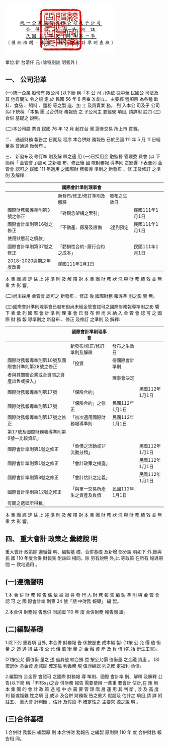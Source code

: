 

![0_image_0.png](0_image_0.png)

單位:新 台幣仟 元 (除特別註 明者外 )

## 一、 公司沿革

(一)統一企業 股份有 限公司 (以下簡 稱「本 公 司 」)係依 據中華 民國公 司法及 其 他有關法 令之規 定,於 民國 56 年 8 月奉 准創立。 主要經 營項目 為各種 飲 料、食品 、飼料 、麵粉 等之製 造、加 工 及買賣業 務。 列 入本公 司及子 公司
(以下統稱 「本集 團 」)合併財 務報告 之 子公司主 要經營 項目, 請詳附 註四 (三)合併 基礎之 說明。

(二)本公司股 票自 民國 76 年 12 月 起在台 灣 證券交易 所上市 買賣。

二、 通過財務 報告之 日期及 程序 本合併財 務報告 已於民國 111 年 5 月 11 日經董事 會通過 後發布 。

三、 新發布及 修訂準 則及解 釋之適 用
(一)已採用金 融監督 管理委 員會 (以 下簡稱「 金管會 」)認可 之新發 布、修正後 國 際財務報 導準則 之影響 下表彙列 金管會 認可之 民國 111 年適用 之國際財 務報導 準則之 新發布 、修 正及修訂 之準則 及解釋 :

|                             | 國際會計準則理事會             |              |                 |
|-----------------------------|--------------------------------|--------------|-----------------|
|                             | 新發布/修正/修訂準則及解釋     | 發布之生效日 |                 |
| 國際財務報導準則第3號之修正 | 「對觀念架構之索引」           |              | 民國111年1月1日 |
| 國際會計準則第16號之修正    | 「不動產、廠房及設備           | :達到預定   | 民國111年1月1日 |
| 使用狀態前之價款」          |                                |              |                 |
| 國際會計準則第37號之修正    | 「虧損性合約-履行合約之成本」 |              | 民國111年1月1日 |
| 2018-2020週期之年度改善     | 民國111年1月1日                |              |                 |

本 集 團 經 評 估 上 述 準 則 及 解 釋 對 本 集 團 財 務 狀 況 與 財 務 績 效 並 無 重 大 影 響。

(二)尚未採用 金管會 認可之 新發布 、修正 後 國際財務 報導準 則之影 響 無。

(三)國際會計準則理事會已發布但尚未經金管會認可之國際財務報導準則之影 響 下 表 彙 列 國 際 會 計 準 則 理 事 會 已 發 布 但 尚 未 納 入 金 管 會 認 可 之 國 際 財 務 報 導準則之 新發布 、修正 及修訂 之準則 及 解釋:

|                                                  | 國際會計準則理事會             |                 |                 |
|--------------------------------------------------|--------------------------------|-----------------|-----------------|
|                                                  | 新發布/修正/修訂準則及解釋     | 發布之生效日    |                 |
| 國際財務報導準則第10號及國際會計準則第28號之修正 | 「投資                         | 待國際會計準則  |                 |
| 者與其關聯企業或合資間之資產出售或投入」         |                                | 理事會決定      |                 |
| 國際財務報導準則第17號                           | 「保險合約」                   |                 | 民國112年1月1日 |
| 國際財務報導準則第17號                           | 「保險合約」之修正             | 民國112年1月1日 |                 |
| 國際財務報導準則第17號之修正                     | 「初次適用國際財務報導準則     | 民國112年1月1日 |                 |
| 第17號及國際財務報導準則第9號—比較資訊」         |                                |                 |                 |
| 國際會計準則第1號之修正                          | 「負債之流動或非流動分類」     |                 | 民國112年1月1日 |
| 國際會計準則第1號之修正                          | 「會計政策之揭露」             |                 | 民國112年1月1日 |
| 國際會計準則第8號之修正                          | 「會計估計之定義」             |                 | 民國112年1月1日 |
| 國際會計準則第12號之修正                         | 「與單一交易所產生之資產及負債 | 民國112年1月1日 |                 |
| 有關之遞延所得稅」                               |                                |                 |                 |

本 集 團 經 評 估 上 述 準 則 及 解 釋 對 本 集 團 財 務 狀 況 與 財 務 績 效 並 無 重 大 影 響。

## 四、 重大會計 政策之 彙總說 明

重大會計 政策除 遵循聲 明、編製基 礎、合併基礎 及新增 部分說 明如下 外,餘與 民 國 110 年度合併 財報表 附註四 相同。除 另有說明 外,此 等政策 在所有 報導期 間 一 致地適用 。

## (一)遵循聲明

1.本 合 併 財 務 報 告 係 依 據 證 券 發 行 人 財 務 報 告 編 製 準 則 與 金 管 會 認 可 之 國 際會計準 則第 34 號「期 中財務 報導」 編 製。

2.本合併 財務報 告應併 同民國 110 年 度 合併財務 報告閱 讀。

## (二)編製基礎

1.除下列 重要項 目外, 本合併 財務報 告 係按歷史 成本編 製:
(1)按 公 允 價 值 衡 量 之 透 過 損 益 按 公 允 價 值 衡 量 之 金 融 資 產 及 負 債 (包 括 衍生工具)。

(2)按公允 價值衡 量之 透 過其他 綜合損 益 按公允價 值衡量 之金融 資產 。 (3)按退休 基金資 產減除 確定福 利義務 現 值淨額認 列之確 定福利 負債。

2.編製符 合金管 會認可 之國際 財務報 導 準則、國際 會計準 則、解釋 及解釋 公 告(以下簡 稱「IFRSs」)之合 併財務 報告 需要使用 一些重 要會計 估計,在 應 用 本 集 團 的 會 計 政 策 過 程 中 亦 需 要 管 理 階 層 運 用 其 判 斷 , 涉 及 高 度 判 斷或複雜 性之項 目,或涉 及合併 財務報 告之重大 假設及 估計之 項目,請 詳 附註五、 重大會 計判斷 、估計 及假設 不 確定性之 主要來 源之說 明 。

## (三)合併基礎

1.合併財 務報告 編製原 則 本合併財 務報告 之編製 原則與 110 年 度 合併財務 報 告相 同。